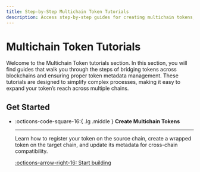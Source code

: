 ```yaml
---
title: Step-by-Step Multichain Token Tutorials
description: Access step-by-step guides for creating multichain tokens, bridging assets across chains, and managing token metadata with Wormhole.
---
```


# Multichain Token Tutorials

Welcome to the Multichain Token tutorials section. In this section, you will find guides that walk you through the steps of bridging tokens across blockchains and ensuring proper token metadata management. These tutorials are designed to simplify complex processes, making it easy to expand your token’s reach across multiple chains.

## Get Started

<div class="grid cards" markdown>

-   :octicons-code-square-16:{ .lg .middle } **Create Multichain Tokens**

    ---

    Learn how to register your token on the source chain, create a wrapped token on the target chain, and update its metadata for cross-chain compatibility.

    [:octicons-arrow-right-16: Start building](/docs/tutorials/by-product/multichain-assets/multichain-token.md)

</div>
